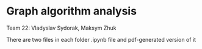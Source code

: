 # Graph algorithm analysis 
Team 22: Vladyslav Sydorak, Maksym Zhuk

There are two files in each folder .ipynb file and pdf-generated version of it
